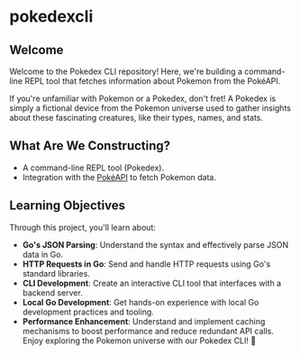 # pokedexcli

## Welcome
Welcome to the Pokedex CLI repository! Here, we're building a command-line REPL tool that fetches information about Pokemon from the PokéAPI.

If you're unfamiliar with Pokemon or a Pokedex, don't fret! A Pokedex is simply a fictional device from the Pokemon universe used to gather insights about these fascinating creatures, like their types, names, and stats.

## What Are We Constructing?
- A command-line REPL tool (Pokedex).
- Integration with the [PokéAPI](https://pokeapi.co/) to fetch Pokemon data.

## Learning Objectives
Through this project, you'll learn about:
- **Go's JSON Parsing**: Understand the syntax and effectively parse JSON data in Go.
- **HTTP Requests in Go**: Send and handle HTTP requests using Go's standard libraries.
- **CLI Development**: Create an interactive CLI tool that interfaces with a backend server.
- **Local Go Development**: Get hands-on experience with local Go development practices and tooling.
- **Performance Enhancement**: Understand and implement caching mechanisms to boost performance and reduce redundant API calls.
Enjoy exploring the Pokemon universe with our Pokedex CLI! 🚀
